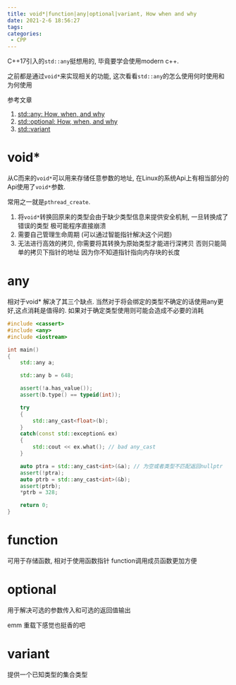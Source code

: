 ```yaml
---
title: void*|function|any|optional|variant, How when and why
date: 2021-2-6 18:56:27
tags:
categories:
 - CPP
---
```


C++17引入的`std::any`挺想用的, 毕竟要学会使用modern c++.

之前都是通过`void*`来实现相关的功能, 这次看看`std::any`的怎么使用何时使用和为何使用


参考文章 
1. [std::any: How, when, and why](https://devblogs.microsoft.com/cppblog/stdany-how-when-and-why/)
2. [std::optional: How, when, and why](https://devblogs.microsoft.com/cppblog/stdoptional-how-when-and-why/)
3. [std::variant](https://zh.cppreference.com/w/cpp/utility/variant)

# void*

从C而来的`void*`可以用来存储任意参数的地址, 在Linux的系统Api上有相当部分的Api使用了`void*`参数. 

常用之一就是`pthread_create`.

1. 将`void*`转换回原来的类型会由于缺少类型信息来提供安全机制, 一旦转换成了错误的类型 极可能程序直接崩溃
2. 需要自己管理生命周期 (可以通过智能指针解决这个问题)
3. 无法进行高效的拷贝, 你需要将其转换为原始类型才能进行深拷贝 否则只能简单的拷贝下指针的地址 因为你不知道指针指向内存块的长度


# any

相对于void* 解决了其三个缺点. 当然对于将会绑定的类型不确定的话使用any更好,这点消耗是值得的. 如果对于确定类型使用则可能会造成不必要的消耗


```c++
#include <cassert>
#include <any>
#include <iostream>

int main()
{
    std::any a;

    std::any b = 648;

    assert(!a.has_value());
    assert(b.type() == typeid(int));

    try
    {
        std::any_cast<float>(b);
    }
    catch(const std::exception& ex)
    {
        std::cout << ex.what(); // bad any_cast
    }

    auto ptra = std::any_cast<int>(&a); // 为空或者类型不匹配返回nullptr
    assert(!ptra);
    auto ptrb = std::any_cast<int>(&b);
    assert(ptrb);
    *ptrb = 328;

    return 0;
}
```

# function

可用于存储函数, 相对于使用函数指针 function调用成员函数更加方便

# optional

用于解决可选的参数传入和可选的返回值输出

emm 重载下感觉也挺香的吧


# variant

提供一个已知类型的集合类型